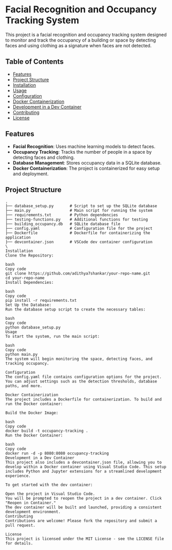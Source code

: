 # Facial Recognition and Occupancy Tracking System

This project is a facial recognition and occupancy tracking system designed to monitor and track the occupancy of a building or space by detecting faces and using clothing as a signature when faces are not detected.

## Table of Contents
- [Features](#features)
- [Project Structure](#project-structure)
- [Installation](#installation)
- [Usage](#usage)
- [Configuration](#configuration)
- [Docker Containerization](#docker-containerization)
- [Development in a Dev Container](#development-in-a-dev-container)
- [Contributing](#contributing)
- [License](#license)

## Features
- **Facial Recognition**: Uses machine learning models to detect faces.
- **Occupancy Tracking**: Tracks the number of people in a space by detecting faces and clothing.
- **Database Management**: Stores occupancy data in a SQLite database.
- **Docker Containerization**: The project is containerized for easy setup and deployment.

## Project Structure
```plaintext
.
├── database_setup.py       # Script to set up the SQLite database
├── main.py                 # Main script for running the system
├── requirements.txt        # Python dependencies
├── testing-functions.py    # Additional functions for testing
├── building_occupancy.db   # SQLite database file
├── config.yaml             # Configuration file for the project
├── Dockerfile              # Dockerfile for containerizing the application
├── devcontainer.json       # VSCode dev container configuration
\
Installation
Clone the Repository:

bash
Copy code
git clone https://github.com/adithya7shankar/your-repo-name.git
cd your-repo-name
Install Dependencies:

bash
Copy code
pip install -r requirements.txt
Set Up the Database:
Run the database setup script to create the necessary tables:

bash
Copy code
python database_setup.py
Usage
To start the system, run the main script:

bash
Copy code
python main.py
The system will begin monitoring the space, detecting faces, and tracking occupancy.

Configuration
The config.yaml file contains configuration options for the project. You can adjust settings such as the detection thresholds, database paths, and more.

Docker Containerization
The project includes a Dockerfile for containerization. To build and run the Docker container:

Build the Docker Image:

bash
Copy code
docker build -t occupancy-tracking .
Run the Docker Container:

bash
Copy code
docker run -d -p 8080:8080 occupancy-tracking
Development in a Dev Container
This project also includes a devcontainer.json file, allowing you to develop within a Docker container using Visual Studio Code. This setup includes Python and Jupyter extensions for a streamlined development experience.

To get started with the dev container:

Open the project in Visual Studio Code.
You will be prompted to reopen the project in a dev container. Click "Reopen in Container."
The dev container will be built and launched, providing a consistent development environment.
Contributing
Contributions are welcome! Please fork the repository and submit a pull request.

License
This project is licensed under the MIT License - see the LICENSE file for details.
